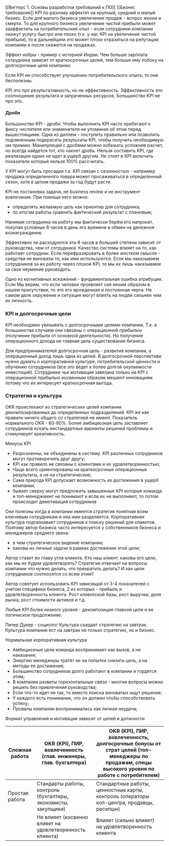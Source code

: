 [[Виггерс 1. Основы разработки требований к ПО]]
[[Бизнес требования]]
KPI по разному аффектят на крупный, средний и малый бизнес. Если для малого бизнеса увеличение продаж - вопрос жизни и смерти. То для крупного бизнеса увеличение чистой прибыли может зааффектить на потребительский опыт - если сотрудники компании окажут услугу быстро или плохо (т.к. у нас KPI на увеличение чистой прибыли), то в дальнейшем это может плохо отразиться на репутации компании и после скажется на продажах.

Эффект кобры - пример с историей Индии.
Чем больше зарплата сотрудника зависит от краткосрочных целей, тем больше ему побоку на долгосрочные цели компании.

Если KPI не способствует улучшению потребительского опыта, то они бесполезны.

KPI это про результативность, но не эффективность. Эффективность это соотношение результата и затраченных ресурсов. Большинство KPI не про это.

#### Дроби
Большинство KPI - дроби. Чтобы выполнить KPI часто прибегают к фиксу числителя или знаменателя не упоминая об этом перед вышестоящими.
Одна из диллем - поступить правильно или позволить подчиненным подкрасить результаты KPI, чтобы получить необходимую им премию.
Манипуляций с дробями можно избежать усложнив расчет, но всегда найдется тот, кто хакнет дробь.
Нельзя составить KPI, где реализация одних не идет в ущерб другим.
Не стоит в KPI включать показатели которые нельзя 100% рассчитать.

У KPI могут быть просадки т.к. KPI связан с сезонностью - например продажа определенного товара может просаживаться в определенный сезон, хотя в целом продажи за год будут расти.

KPI не постановка задачи, не business review и не инструмент вовлечения. При помощи него можно:
- определять желаемую цель как ориентир для сотрудника;
- по итогам работы сравнить фактический результат с плановым;

Нанимая сотрудника на работу мы фактически берём его напрокат, покупая условные 8 часов в день его времени в обмен на денежное вознаграждение.

Эффективно ли расходуются эти 8 часов в большей степени зависит от руководства, чем от сотрудника.
Качество системы влияет на то, как работает сотрудник.
Если перефразировать в более жестком смысле - средства не виноваты то, как ими используются. 
Если мы наказываем сотрудников за их работу через плохой KPI, то мы их лишь наказываем за свое неумение руководить.

Одно из когнитивных искажений - фундаментальная ошибка атрибуции. Если Мы верим, что если человек проявляет сея неким образом в нашем присутствии, то это его врожденная и постоянная черта. На самом деле окружение и ситуация могут влиять на людей сильнее чем их личность.

### KPI и  долгосрочные цели
KPI необходимо увязывать с долгосрочными целями компании. Т.к. в большинстве случаем они связаны с операционной прибылью (получение прибыли от основной деятельности). Но получение операционного дохода не главная цель существования бизнеса.

Для предпринимателей долгосрочная цель - развитие компании, а операционный доход лишь одна из целей. В долгосрочной перспективе нужно думать о корпоративной культуре, потребительской ценности и обучению сотрудников (все это ведет к более долгой окупаемости инвестиций).
Сотрудники чья мотивация завязана только на KPI с операционной прибылью косвенным образом мешают инновациям потому что их интересует краткосрочная выгода.

### Стратегия и культура
OKR проистекают из стратегических целей компании декомпозированных до определенных подразделений.
KPI же как правило ничего общего со стратегией не имеют.
Показатель нормального OKR - 60-80%. Более амбициозная цель заставляет сотрудников искать нестандартные варианты решения проблемы и стимулирует креативность.

Минусы KPI
- Разрозненны, не объединены в систему. KPI различных сотрудников могут противоречить друг другу;
- KPI как правило не связаны с клиентами и их удовлетворенностью;
- Чаще всего ориентированы на краткосрочные операционные результаты, а не на стратегические;
- Сама природа KPI допускает возможность их достижения в ущерб компании;
- бывает сверху могут предложить завышенные KPI которые команда и топ-менеджмент не понимают и если их не выполняют, то потом происходит демотивация сотрудников

Они полезны когда в компании имеется стратегия понятная всем ключевым сотрудникам и она ими разделяется. Корпоративная культура подталкивает сотрудников к поиску решений для клиентов. 
Поэтому автор бизнеса часто интересуется у собственников бизнеса и менеджеров среднего звена:
- в чем стратегическое видение компании;
- каковы их личные задачи в рамках достижения этой цели;

Автор ставит во главу угла клиента. Кто наш клиент, каковы его цели, как мы их будем удовлетворять?
Стратегия отвечает на вопросы компании что нужно делать, что прекратить делать?
И как цели сотрудников соотносятся со всем этим?

Автор советует использовать KPI зависящий от 3-4 показателей с учетом специфики бизнеса, 2 из которых - прибыль и удовлетворенность клиента.
Рост клиентской базы, рост выручки, доля рынка, рост стоимости активов и т.д.

Любые KPI более низкого уровня - декомпозиция главной цели и ее логическое продолжение.

Питер Дукер - социолог 
Культура съедает стратегию на завтрак.
Культура компании ест на завтрак не только стратегию, но и бизнес.

Нормальная корпоративная культура
- Амбициозные цели команда воспринимает как вызов, а не наказание;
- Энергию менеджеры тратят не на попытки снизить цель, а на методы ее достижения;
- Большинство сотрудников долго работают в компании и гордятся этим;
- В компании развиты горизонтальные связи - многие вопросы можно решить без привлечения руководства;
- Если что-то идет не так, то вместо поиска виноватых ищут решение;
- У каждого есть понимание, что он должен чтобы способствовать успеху;
- Провалы компании воспринимались как личная неудача;

Формат управления и мотивации зависит от целей и должности

| Сложная работа | OKR (KPI), ПИР, вовлеченность (глав. инженеры, глав. бухгалтера) | OKR (KPI), ПИР, вовлеченность, долгосрочные бонусы от страт целей (топ-менеджеры по продажам, спецы высокого уровня по работе с потребителем) |
| -------------- | ---------------------------------------------------------------- | --------------------------------------------------------------------------------------------------------------------------------------------- |
| Простая работа | Стандарты работы, контроль (бухгалтеры, экономисты, закупщики)   | Стандартные работы, ценностные карты, контроль (операторы кол-центра, продавцы, ресепшн)                                                      |
|                | Не влияет (косвенно влияет на удовлетворенность клиента)         | Влияет (сильно влияет) на удовлетворенность клиента                                                                                           |
